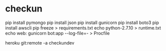 # checkun

pip install pymongo
pip install json
pip install gunicorn
pip install boto3
pip install awscli
pip freeze > requirements.txt
echo python-2.7.10 > runtime.txt
echo web: gunicorn bot:app --log-file=- > Procfile

heroku git:remote -a checkundev